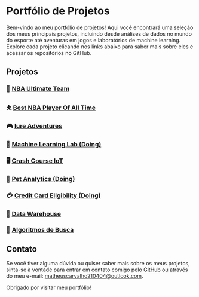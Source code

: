 # Portfólio de Projetos

Bem-vindo ao meu portfólio de projetos! Aqui você encontrará uma seleção dos meus principais projetos, incluindo desde análises de dados no mundo do esporte até aventuras em jogos e laboratórios de machine learning. Explore cada projeto clicando nos links abaixo para saber mais sobre eles e acessar os repositórios no GitHub.

## Projetos

### 🏀 [NBA Ultimate Team](https://github.com/MatCarvalho21/NBA_ultimate_team.py)

### ⛹️ [Best NBA Player Of All Time](https://github.com/MatCarvalho21/best_nba_player_of_all_time)

### 🎮 [Iure Adventures](https://github.com/LuuSamp/Iure_Adventures)

### 🤖 [Machine Learning Lab (Doing)](https://github.com/MatCarvalho21/MachineLearningLab)

### 🖥️ [Crash Course IoT](https://github.com/MatCarvalho21/CrashCourse_IoT)

### 🦮 [Pet Analytics (Doing)](https://github.com/Posture-Analytics/PetAnalytics)

### 💳 [Credit Card Eligibility (Doing)](https://github.com/MatCarvalho21/CreditCardEligibility)

### 🎲 [Data Warehouse](https://github.com/MatCarvalho21/SQL)

### 🔎 [Algoritmos de Busca](https://github.com/scrocha/algoritmos-ED/tree/main)

## Contato

Se você tiver alguma dúvida ou quiser saber mais sobre os meus projetos, sinta-se à vontade para entrar em contato comigo pelo [GitHub](https://github.com/MatCarvalho21) ou através do meu e-mail: matheuscarvalho210404@outlook.com.

Obrigado por visitar meu portfólio!

